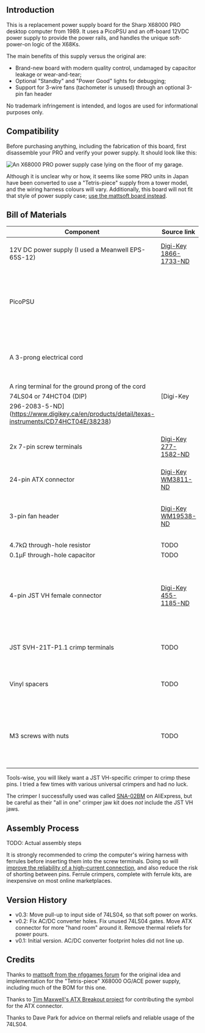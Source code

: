 ## Introduction
This is a replacement power supply board for the Sharp X68000 PRO desktop computer from 1989. It uses a PicoPSU and an off-board 12VDC power supply to provide the power rails, and handles the unique soft-power-on logic of the X68Ks.

The main benefits of this supply versus the original are:
 - Brand-new board with modern quality control, undamaged by capacitor leakage or wear-and-tear;
 - Optional "Standby" and "Power Good" lights for debugging;
 - Support for 3-wire fans (tachometer is unused) through an optional 3-pin fan header

No trademark infringement is intended, and logos are used for informational purposes only.

## Compatibility
Before purchasing anything, including the fabrication of this board, first disassemble your PRO and verify your power supply. It should look like this:

![An X68000 PRO power supply case lying on the floor of my garage.](/x68000-pro-power-supply-on-floor.jpg)

Although it is unclear why or how, it seems like some PRO units in Japan have been converted to use a "Tetris-piece" supply from a tower model, and the wiring harness colours will vary. Additionally, this board will not fit that style of power supply case; [use the mattsoft board instead](https://github.com/mattsoft/X68K_Pico_PSU_v2).

## Bill of Materials

| Component | Source link          | Comments |
|-----------|----------------------|----------|
| 12V DC power supply (I used a Meanwell EPS-65S-12) | [Digi-Key 1866-1733-ND](https://www.digikey.ca/en/products/detail/mean-well-usa-inc/EPS-65S-12/7703210) | Accepts a 3"x2" or 4"x2" supply |
| PicoPSU   | | I used an 80W model, be aware of the power limit (W) of the 12V supply. |
| A 3-prong electrical cord | | I cut up an Apple MagSafe extension cord for mine |
| A ring terminal for the ground prong of the cord | | |
| 74LS04 or 74HCT04 (DIP) | [Digi-Key 
296-2083-5-ND](https://www.digikey.ca/en/products/detail/texas-instruments/CD74HCT04E/38238) | |
| 2x 7-pin screw terminals | [Digi-Key 277-1582-ND](https://www.digikey.ca/en/products/detail/phoenix-contact/1935213/568619) | Please use ferrule crimps (see below) |
| 24-pin ATX connector | [Digi-Key WM3811-ND](https://www.digikey.ca/en/products/detail/molex/0039281243/356033) | 20-pin can also be used |
| 3-pin fan header | [Digi-Key WM19538-ND](https://www.digikey.ca/en/products/detail/molex/0038006293/3160035) | 2-pin or a regular 0.1" pin header can also be used |
| 4.7kΩ through-hole resistor | TODO | |
| 0.1µF through-hole capacitor | TODO | |
| 4-pin JST VH female connector | [Digi-Key 455-1185-ND](https://www.digikey.ca/en/products/detail/jst-sales-america-inc/VHR-4N/608626) | For connecting the PicoPSU to the Meanwell (see below for notes on tools) |
| JST SVH-21T-P1.1 crimp terminals | TODO | For building the connector |
| Vinyl spacers | TODO | For lifting the Meanwell board off the PCB | 
| M3 screws with nuts | TODO | For fastening the Meanwell board through the vinyl spacers |

Tools-wise, you will likely want a JST VH-specific crimper to crimp these pins. I tried a few times with various universal crimpers and had no luck.

The crimper I successfully used was called [SNA-02BM](https://www.aliexpress.com/item/4000246209070.html) on AliExpress, but be careful as their "all in one" crimper jaw kit does _not_ include the JST VH jaws.

## Assembly Process
TODO: Actual assembly steps

It is strongly recommended to crimp the computer's wiring harness with ferrules before inserting them into the screw terminals. Doing so will [improve the reliability of a high-current connection](https://www.youtube.com/watch?v=bJk0mzaATI4&ab_channel=efixx), and also reduce the risk of shorting between pins. Ferrule crimpers, complete with ferrule kits, are inexpensive on most online marketplaces.

## Version History
 * v0.3: Move pull-up to input side of 74LS04, so that soft power on works.
 * v0.2: Fix AC/DC converter holes. Fix unused 74LS04 gates. Move ATX connector for more "hand room" around it. Remove thermal reliefs for power pours.
 * v0.1: Initial version. AC/DC converter footprint holes did not line up.

## Credits
Thanks to [mattsoft from the nfggames forum](https://nfggames.com/forum2/index.php?topic=6510.0) for the original idea and implementation for the "Tetris-piece" X68000 OG/ACE power supply, including much of the BOM for this one.

Thanks to [Tim Maxwell's ATX Breakout project](http://timmaxwell.org/pages/atx-breakout/) for contributing the symbol for the ATX connector.

Thanks to Dave Park for advice on thermal reliefs and reliable usage of the 74LS04.
